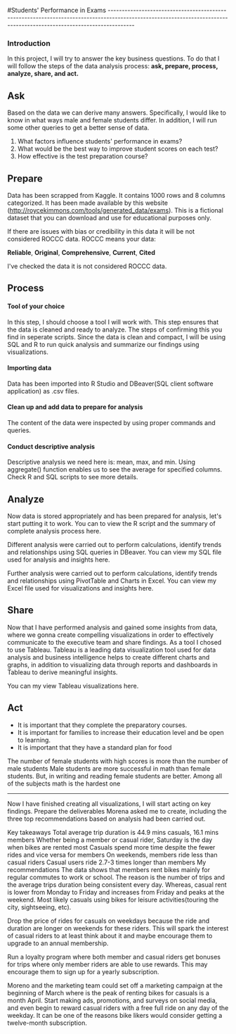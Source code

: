 
#Students' Performance in Exams ---------------------------------------------------------------------------------------------------------------------------------------------------------------------

### Introduction

In this project, I will try to answer the key business questions. To do that I will follow the steps of the data analysis process: **ask, prepare, process, analyze, share, and act.**

## Ask

Based on the data we can derive many answers. Specifically, I would like to know in what ways male and female students differ. In addition, I will run some other queries to get a better sense of data.

1. What factors influence students' performance in exams?
2. What would be the best way to improve student scores on each test?
3. How effective is the test preparation course?

## Prepare

Data has been scrapped from Kaggle. It contains 1000 rows and 8 columns categorized. It has been made available by this website (http://roycekimmons.com/tools/generated_data/exams). This is a fictional dataset that you can download and use for educational purposes only. 

If there are issues with bias or credibility in this data it will be not considered ROCCC data. ROCCC means your data:

**Reliable**, **Original**, **Comprehensive**, **Current**, **Cited**

I've checked the data it is not considered ROCCC data. 

## Process

#### Tool of your choice

In this step, I should choose a tool I will work with. This step ensures that the data is cleaned and ready to analyze. The steps of confirming this you find in seperate scripts. Since the data is clean and compact, I will be using SQL and R to run quick analysis and summarize our findings using visualizations.

#### Importing data

Data has been imported into R Studio and DBeaver(SQL client software application) as .csv files. 

#### Clean up and add data to prepare for analysis
The content of the data were inspected by using proper commands and queries. 

#### Conduct descriptive analysis
Descriptive analysis we need here is: mean, max, and min. Using aggregate() function enables us to see the average for specified columns. Check R and SQL scripts to see more details.

## Analyze

Now data is stored appropriately and has been prepared for analysis, let's start putting it to work. You can to view the R script and the summary of complete analysis process here.

Different analysis were carried out to perform calculations, identify trends and relationships using SQL queries in DBeaver. You can view my SQL file used for analysis and insights here.

Further analysis were carried out to perform calculations, identify trends and relationships using PivotTable and Charts in Excel. You can view my Excel file used for visualizations and insights here.

## Share

Now that I have performed analysis and gained some insights from data, where we gonna create compelling visualizations in order to effectively communicate to the executive team and share findings. As a tool I chosed to use Tableau. Tableau is a leading data visualization tool used for data analysis and business intelligence helps to create different charts and graphs, in addition to visualizing data through reports and dashboards in Tableau to derive meaningful insights.

You can my view Tableau visualizations here.

## Act

  - It is important that they complete the preparatory courses.
  - It is important for families to increase their education level and be open to learning.
  - It is important that they have a standard plan for food

The number of female students with high scores is more than the number of male students
Male students are more successful in math than female students. But, in writing and reading female students are better.
Among all of the subjects math is the hardest one

---

Now I have finished creating all visualizations, I will start acting on key findings. Prepare the deliverables Morena asked me to create, including the three top recommendations based on analysis had been carried out.

Key takeaways
Total average trip duration is 44.9 mins casuals, 16.1 mins members
Whether being a member or casual rider, Saturday is the day when bikes are rented most
Casuals spend more time despite the fewer rides and vice versa for members
On weekends, members ride less than casual riders
Casual users ride 2.7-3 times longer than members
My recommendations
The data shows that members rent bikes mainly for regular commutes to work or school. The reason is the number of trips and the average trips duration being consistent every day. Whereas, casual rent is lower from Monday to Friday and increases from Friday and peaks at the weekend. Most likely casuals using bikes for leisure activities(touring the city, sightseeing, etc).

Drop the price of rides for casuals on weekdays because the ride and duration are longer on weekends for these riders. This will spark the interest of casual riders to at least think about it and maybe encourage them to upgrade to an annual membership.

Run a loyalty program where both member and casual riders get bonuses for trips where only member riders are able to use rewards. This may encourage them to sign up for a yearly subscription.

Moreno and the marketing team could set off a marketing campaign at the beginning of March where is the peak of renting bikes for casuals is a month April. Start making ads, promotions, and surveys on social media, and even begin to reward casual riders with a free full ride on any day of the weekday. It can be one of the reasons bike likers would consider getting a twelve-month subscription.























